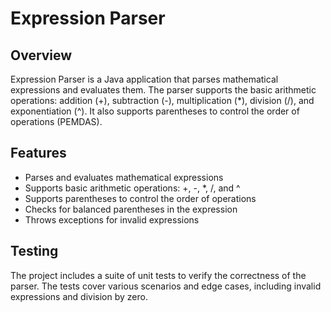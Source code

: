 # Expression Parser

## Overview
Expression Parser is a Java application that parses mathematical expressions and evaluates them. The parser supports the basic arithmetic operations: addition (+), subtraction (-), multiplication (*), division (/), and exponentiation (^). It also supports parentheses to control the order of operations (PEMDAS).

## Features
- Parses and evaluates mathematical expressions
- Supports basic arithmetic operations: +, -, *, /, and ^
- Supports parentheses to control the order of operations
- Checks for balanced parentheses in the expression
- Throws exceptions for invalid expressions
  
## Testing
The project includes a suite of unit tests to verify the correctness of the parser. The tests cover various scenarios and edge cases, including invalid expressions and division by zero.
